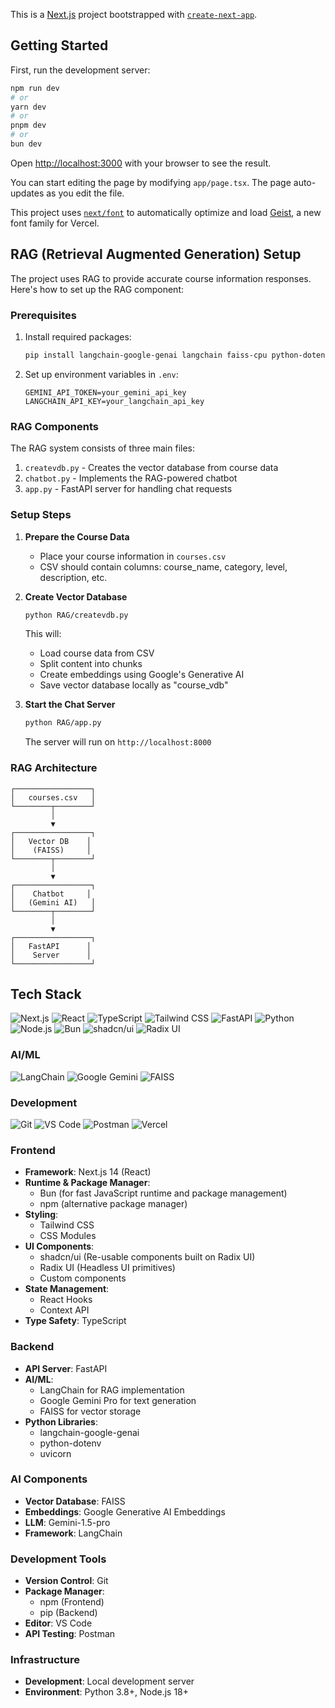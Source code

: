 This is a [Next.js](https://nextjs.org) project bootstrapped with [`create-next-app`](https://nextjs.org/docs/app/api-reference/cli/create-next-app).

## Getting Started

First, run the development server:

```bash
npm run dev
# or
yarn dev
# or
pnpm dev
# or
bun dev
```

Open [http://localhost:3000](http://localhost:3000) with your browser to see the result.

You can start editing the page by modifying `app/page.tsx`. The page auto-updates as you edit the file.

This project uses [`next/font`](https://nextjs.org/docs/app/building-your-application/optimizing/fonts) to automatically optimize and load [Geist](https://vercel.com/font), a new font family for Vercel.

## RAG (Retrieval Augmented Generation) Setup

The project uses RAG to provide accurate course information responses. Here's how to set up the RAG component:

### Prerequisites

1. Install required packages:
   ```bash
   pip install langchain-google-genai langchain faiss-cpu python-dotenv
   ```

2. Set up environment variables in `.env`:
   ```
   GEMINI_API_TOKEN=your_gemini_api_key
   LANGCHAIN_API_KEY=your_langchain_api_key
   ```

### RAG Components

The RAG system consists of three main files:

1. `createvdb.py` - Creates the vector database from course data
2. `chatbot.py` - Implements the RAG-powered chatbot
3. `app.py` - FastAPI server for handling chat requests

### Setup Steps

1. **Prepare the Course Data**
   - Place your course information in `courses.csv`
   - CSV should contain columns: course_name, category, level, description, etc.

2. **Create Vector Database**
   ```bash
   python RAG/createvdb.py
   ```
   This will:
   - Load course data from CSV
   - Split content into chunks
   - Create embeddings using Google's Generative AI
   - Save vector database locally as "course_vdb"

3. **Start the Chat Server**
   ```bash
   python RAG/app.py
   ```
   The server will run on `http://localhost:8000`

### RAG Architecture

```
┌─────────────────┐
│   courses.csv   │
└────────┬────────┘
         │
         ▼
┌─────────────────┐
│   Vector DB    │
│    (FAISS)     │
└────────┬────────┘
         │
         ▼
┌─────────────────┐
│    Chatbot     │
│   (Gemini AI)   │
└────────┬────────┘
         │
         ▼
┌─────────────────┐
│   FastAPI      │
│    Server      │
└─────────────────┘
```


## Tech Stack

![Next.js](https://img.shields.io/badge/Next.js-14-black?style=flat&logo=next.js)
![React](https://img.shields.io/badge/React-18-blue?style=flat&logo=react)
![TypeScript](https://img.shields.io/badge/TypeScript-5-blue?style=flat&logo=typescript)
![Tailwind CSS](https://img.shields.io/badge/Tailwind_CSS-3-38B2AC?style=flat&logo=tailwind-css)
![FastAPI](https://img.shields.io/badge/FastAPI-0.104-009688?style=flat&logo=fastapi)
![Python](https://img.shields.io/badge/Python-3.8+-3776AB?style=flat&logo=python)
![Node.js](https://img.shields.io/badge/Node.js-18+-339933?style=flat&logo=node.js)
![Bun](https://img.shields.io/badge/Bun-1.0+-f9f1e1?style=flat&logo=bun)
![shadcn/ui](https://img.shields.io/badge/shadcn/ui-latest-black?style=flat)
![Radix UI](https://img.shields.io/badge/Radix_UI-latest-black?style=flat)

### AI/ML
![LangChain](https://img.shields.io/badge/LangChain-🦜-white?style=flat)
![Google Gemini](https://img.shields.io/badge/Google_Gemini-Pro-blue?style=flat&logo=google)
![FAISS](https://img.shields.io/badge/FAISS-Vector_DB-red?style=flat)

### Development
![Git](https://img.shields.io/badge/Git-F05032?style=flat&logo=git&logoColor=white)
![VS Code](https://img.shields.io/badge/VS_Code-007ACC?style=flat&logo=visual-studio-code)
![Postman](https://img.shields.io/badge/Postman-FF6C37?style=flat&logo=postman&logoColor=white)
![Vercel](https://img.shields.io/badge/Vercel-000000?style=flat&logo=vercel)

### Frontend
- **Framework**: Next.js 14 (React)
- **Runtime & Package Manager**: 
  - Bun (for fast JavaScript runtime and package management)
  - npm (alternative package manager)
- **Styling**: 
  - Tailwind CSS
  - CSS Modules
- **UI Components**: 
  - shadcn/ui (Re-usable components built on Radix UI)
  - Radix UI (Headless UI primitives)
  - Custom components
- **State Management**: 
  - React Hooks
  - Context API
- **Type Safety**: TypeScript

### Backend
- **API Server**: FastAPI
- **AI/ML**:
  - LangChain for RAG implementation
  - Google Gemini Pro for text generation
  - FAISS for vector storage
- **Python Libraries**:
  - langchain-google-genai
  - python-dotenv
  - uvicorn

### AI Components
- **Vector Database**: FAISS
- **Embeddings**: Google Generative AI Embeddings
- **LLM**: Gemini-1.5-pro
- **Framework**: LangChain

### Development Tools
- **Version Control**: Git
- **Package Manager**: 
  - npm (Frontend)
  - pip (Backend)
- **Editor**: VS Code
- **API Testing**: Postman

### Infrastructure
- **Development**: Local development server
- **Environment**: Python 3.8+, Node.js 18+
